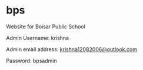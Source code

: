 # bps

Website for Boisar Public School

Admin Username: krishna

Admin email address: krishna12082006@outlook.com

Password: bpsadmin
